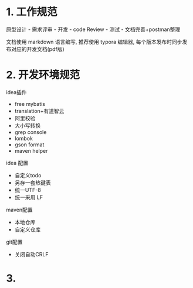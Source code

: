 # 1. 工作规范

原型设计 - 需求评审 - 开发 - code Review - 测试 - 文档完善+postman整理

文档使用 markdown 语言编写, 推荐使用 typora 编辑器, 每个版本发布时同步发布对应的开发文档(pdf版)





# 2. 开发环境规范

idea插件

- free mybatis
- translation+有道智云
- 阿里校验
- 大小写转换
- grep console
- lombok
- gson format
- maven helper

idea 配置

- 自定义todo
- 另存一套热键表
- 统一UTF-8
- 统一采用 LF

maven配置

- 本地仓库
- 自定义仓库

git配置

- 关闭自动CRLF

# 3. 